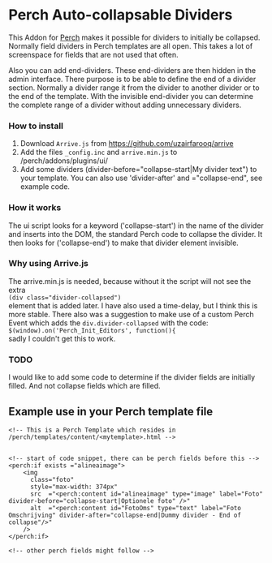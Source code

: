 # Perch Auto-collapsable Dividers

This Addon for [Perch](http://grabaperch.com) makes it possible for dividers to initially be collapsed. 
Normally field dividers in Perch templates are all open. This takes a lot of screenspace for fields that are not used that often.

Also you can add end-dividers. 
These end-dividers are then hidden in the admin interface. There purpose is to be able to define the end of a divider section.
Normally a divider range it from the divider to another divider or to the end of the template. With the invisible end-divider you can determine the complete range of a divider without adding unnecessary dividers.

### How to install
1. Download `Arrive.js` from https://github.com/uzairfarooq/arrive
2. Add the files `_config.inc` and `arrive.min.js` to /perch/addons/plugins/ui/
3. Add some dividers (divider-before="collapse-start|My divider text") to your template. You can also use 'divider-after' and ="collapse-end", see example code.    


### How it works
The ui script looks for a keyword ('collapse-start') in the name of the divider and inserts into the DOM, the standard Perch code to collapse the divider.
It then looks for ('collapse-end') to make that divider element invisible.

### Why using Arrive.js
The arrive.min.js is needed, because without it the script will not see the extra  
`(div class="divider-collapsed")`  
element that is added later.
I have also used a time-delay, but I think this is more stable. There also was a suggestion to make use of a custom Perch Event which adds the `div.divider-collapsed` with the code:  
 `$(window).on('Perch_Init_Editors', function(){`  
sadly I couldn't get this to work. 

### TODO   
I would like to add some code to determine if the divider fields are initially filled. And not collapse fields which are filled.  


## Example use in your Perch template file
~~~
<!-- This is a Perch Template which resides in /perch/templates/content/<mytemplate>.html -->


<!-- start of code snippet, there can be perch fields before this -->
<perch:if exists ="alineaimage"> 
    <img
      class="foto" 
      style="max-width: 374px" 
      src  ="<perch:content id="alineaimage" type="image" label="Foto" divider-before="collapse-start|Optionele foto" />"        
      alt  ="<perch:content id="FotoOms" type="text" label="Foto Omschrijving" divider-after="collapse-end|Dummy divider - End of collapse"/>" 
    /> 
</perch:if>

<!-- other perch fields might follow -->
~~~
